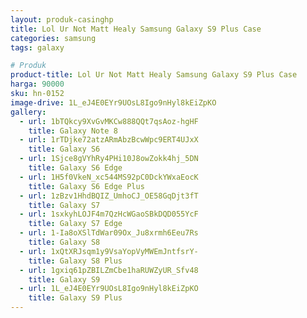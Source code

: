 ```yaml
---
layout: produk-casinghp
title: Lol Ur Not Matt Healy Samsung Galaxy S9 Plus Case
categories: samsung
tags: galaxy

# Produk
product-title: Lol Ur Not Matt Healy Samsung Galaxy S9 Plus Case
harga: 90000
sku: hn-0152
image-drive: 1L_eJ4E0EYr9UOsL8Igo9nHyl8kEiZpKO
gallery:
  - url: 1bTQkcy9XvGvMKCw888QQt7qsAoz-hgHF
    title: Galaxy Note 8
  - url: 1rTDjke72atzARmAbzBcwWpc9ERT4UJxX
    title: Galaxy S6
  - url: 1Sjce8gVYhRy4PHi10J8owZokk4hj_5DN
    title: Galaxy S6 Edge
  - url: 1H5f0VkeN_xc544MS92pC0DckYWxaEocK
    title: Galaxy S6 Edge Plus
  - url: 1zBzv1HhdBQIZ_UmhoCJ_OE58GqDjt3fT
    title: Galaxy S7
  - url: 1sxkyhLOJF4m7QzHcWGaoSBkDQD055YcF
    title: Galaxy S7 Edge
  - url: 1-Ia8oXSlTdWar09Ox_Ju8xrmh6Eeu7Rs
    title: Galaxy S8
  - url: 1xQtXRJsqm1y9VsaYopVyMWEmJntfsrY-
    title: Galaxy S8 Plus
  - url: 1gxiq61pZBILZmCbe1haRUWZyUR_Sfv48
    title: Galaxy S9
  - url: 1L_eJ4E0EYr9UOsL8Igo9nHyl8kEiZpKO
    title: Galaxy S9 Plus
---
```

